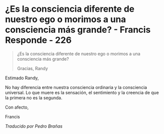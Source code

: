 # ¿Es la consciencia diferente de nuestro ego o morimos a una consciencia más grande? - Francis Responde - 226

>¿Es la consciencia diferente de nuestro ego o morimos a una consciencia más grande?
>
>Gracias, Randy

Estimado Randy,

No hay diferencia entre nuestra consciencia ordinaria y la consciencia universal. Lo que muere es la sensación, el sentimiento y la creencia de que la primera no es la segunda.

Con afecto,

Francis

_Traducido por Pedro Brañas_

